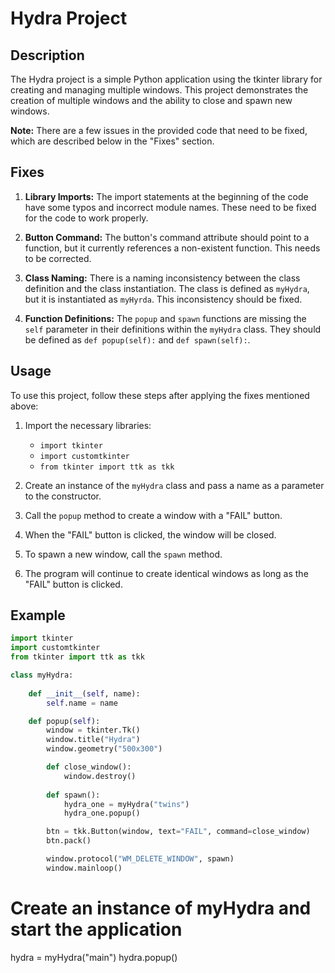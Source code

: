 # Hydra Project

## Description

The Hydra project is a simple Python application using the tkinter library for creating and managing multiple windows. This project demonstrates the creation of multiple windows and the ability to close and spawn new windows.

**Note:** There are a few issues in the provided code that need to be fixed, which are described below in the "Fixes" section.

## Fixes

1. **Library Imports:** The import statements at the beginning of the code have some typos and incorrect module names. These need to be fixed for the code to work properly.

2. **Button Command:** The button's command attribute should point to a function, but it currently references a non-existent function. This needs to be corrected.

3. **Class Naming:** There is a naming inconsistency between the class definition and the class instantiation. The class is defined as `myHydra`, but it is instantiated as `myHyrda`. This inconsistency should be fixed.

4. **Function Definitions:** The `popup` and `spawn` functions are missing the `self` parameter in their definitions within the `myHydra` class. They should be defined as `def popup(self):` and `def spawn(self):`.

## Usage

To use this project, follow these steps after applying the fixes mentioned above:

1. Import the necessary libraries:
   - `import tkinter`
   - `import customtkinter`
   - `from tkinter import ttk as tkk`

2. Create an instance of the `myHydra` class and pass a name as a parameter to the constructor.

3. Call the `popup` method to create a window with a "FAIL" button.

4. When the "FAIL" button is clicked, the window will be closed.

5. To spawn a new window, call the `spawn` method.

6. The program will continue to create identical windows as long as the "FAIL" button is clicked.

## Example

```python
import tkinter
import customtkinter
from tkinter import ttk as tkk

class myHydra:
    
    def __init__(self, name):
        self.name = name

    def popup(self): 
        window = tkinter.Tk()
        window.title("Hydra")
        window.geometry("500x300")

        def close_window():
            window.destroy()
            
        def spawn():
            hydra_one = myHydra("twins")
            hydra_one.popup()

        btn = tkk.Button(window, text="FAIL", command=close_window)
        btn.pack()

        window.protocol("WM_DELETE_WINDOW", spawn)
        window.mainloop()
```

# Create an instance of myHydra and start the application
hydra = myHydra("main")
hydra.popup()
